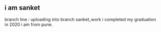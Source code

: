 i am sanket 
-----------
branch line : uploading into branch sanket_work
i completed my graduation in 2020
i am from pune.
